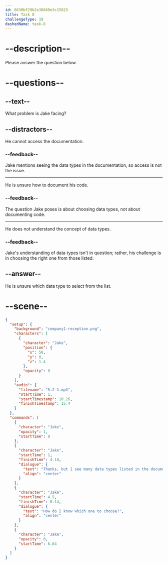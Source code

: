 ```yaml
---
id: 6630bf29b2e38669e3c15823
title: Task 8
challengeType: 19
dashedName: task-8
---
```


<!-- (Audio) Jake: Thanks, but I see many data types listed in the documentation. How do I know which one to choose? -->

# --description--

Please answer the question below.

# --questions--

## --text--

What problem is Jake facing?

## --distractors--

He cannot access the documentation.

### --feedback--

Jake mentions seeing the data types in the documentation, so access is not the issue.

---

He is unsure how to document his code.

### --feedback--

The question Jake poses is about choosing data types, not about documenting code.

---

He does not understand the concept of data types.

### --feedback--

Jake's understanding of data types isn't in question; rather, his challenge is in choosing the right one from those listed.

## --answer--

He is unsure which data type to select from the list.

# --scene--

```json
{
  "setup": {
    "background": "company1-reception.png",
    "characters": [
      {
        "character": "Jake",
        "position": {
          "x": 50,
          "y": 0,
          "z": 1.4
        },
        "opacity": 0
      }
    ],
    "audio": {
      "filename": "5.2-1.mp3",
      "startTime": 1,
      "startTimestamp": 10.26,
      "finishTimestamp": 15.4
    }
  },
  "commands": [
    {
      "character": "Jake",
      "opacity": 1,
      "startTime": 0
    },
    {
      "character": "Jake",
      "startTime": 1,
      "finishTime": 4.18,
      "dialogue": {
        "text": "Thanks, but I see many data types listed in the documentation.",
        "align": "center"
      }
    },
    {
      "character": "Jake",
      "startTime": 4.5,
      "finishTime": 6.14,
      "dialogue": {
        "text": "How do I know which one to choose?",
        "align": "center"
      }
    },
    {
      "character": "Jake",
      "opacity": 0,
      "startTime": 6.64
    }
  ]
}
```

